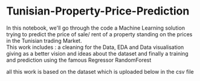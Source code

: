 # Tunisian-Property-Price-Prediction
In this notebook, we'll go through the code a Machine Learning solution trying to predict the price of sale/ rent of a property standing on the prices in the Tunisian trading Market.  
This work includes : a cleaning for the Data, EDA and Data visualisation giving as a better vision and ideas about the dataset and finally a training and prediction using the famous Regressor RandomForest

all this work is based on the dataset which is uploaded below in the csv file 



